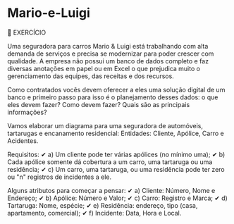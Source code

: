 # Mario-e-Luigi

📍 EXERCÍCIO

Uma seguradora para carros Mario & Luigi está trabalhando com alta demanda de serviços e precisa se modernizar para poder crescer com qualidade. A empresa não possui um banco de dados completo e faz diversas anotações em papel ou em Excel o que prejudica muito o gerenciamento das equipes, das receitas e dos recursos.

Como contratados vocês devem oferecer a eles uma solução digital de um banco e primeiro passo para isso é o planejamento desses dados: o que eles devem fazer? Como devem fazer? Quais são as principais informações?

Vamos elaborar um diagrama para uma seguradora de automóveis, tartarugas e encanamento residencial:
Entidades: Cliente, Apólice, Carro e Acidentes.

Requisitos:
✔ a) Um cliente pode ter várias apólices (no mínimo uma);
✔ b) Cada apólice somente dá cobertura a um carro, uma tartaruga ou uma residência;
✔ c) Um carro, uma tartaruga, ou uma residência pode ter zero ou "n" registros de incidentes a ele.

Alguns atributos para começar a pensar:
✔ a) Cliente: Número, Nome e Endereço;
✔ b) Apólice: Número e Valor;
✔ c) Carro: Registro e Marca;
✔ d) Tartaruga: Nome, espécie;
✔ e) Residência: endereço, tipo (casa, apartamento, comercial);
✔ f) Incidente: Data, Hora e Local.
